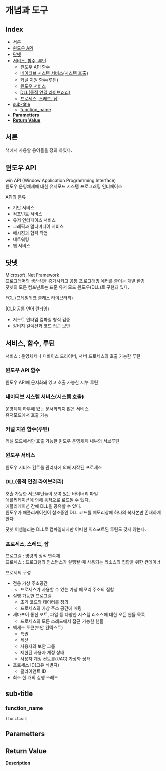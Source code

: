 <h1> 개념과 도구 </h1>

<h2> Index </h2>

- [서론](#서론)
- [윈도우 API](#윈도우-api)
- [닷넷](#닷넷)
- [서비스, 함수, 루틴](#서비스-함수-루틴)
	- [윈도우 API 함수](#윈도우-api-함수)
	- [네이티브 시스템 서비스(시스템 호출)](#네이티브-시스템-서비스시스템-호출)
	- [커널 지원 함수(루틴)](#커널-지원-함수루틴)
	- [윈도우 서비스](#윈도우-서비스)
	- [DLL(동적 연결 라이브러리)](#dll동적-연결-라이브러리)
	- [프로세스, 스레드, 잡](#프로세스-스레드-잡)
- [sub-title](#sub-title)
	- [function\_name](#function_name)
- [**Parametters**](#parametters)
- [**Return Value**](#return-value)


## 서론
책에서 사용할 용어들을 정의 하였다.



## 윈도우 API
win API (Window Application Programming Interface)  
윈도우 운영체제에 대한 유저모드 시스템 프로그래밍 인터페이스  

API의 분류  
- 기반 서비스
- 컴포넌트 서비스
- 유저 인터페이스 서비스
- 그래픽과 멀티미디어 서비스
- 메시징과 협력 작업
- 네트워킹
- 웹 서비스



## 닷넷
Microsoft .Net Framework  
프로그래머의 생산성을 증가시키고 공통 프로그래밍 에러를 줄이는 개발 환경  
닷넷의 모든 컴포넌트는 표준 유저 모드 윈도우(DLL)로 구현돼 있다.  

FCL	(프레임워크 클래스 라이브러리)  

(CLR 공통 언어 런타임)
- 저스트 인타임 컴파일 형식 검증
- 갈비지 컬렉션과 코드 접근 보안



##  서비스, 함수, 루틴
서비스 : 운영체제나 디바이스 드라이버, 서버 프로세스의 호출 가능한 루틴

### 윈도우 API 함수
윈도우 API에  문서화돼 있고 호출 가능한 서부 루틴

### 네이티브 시스템 서비스(시스템 호출)
운영체제 하부에 있는 문서화되지 않은 서비스  
유저모드에서 호출 가능  

### 커널 지원 함수(루틴)
커널 모드에서만 호출 가능한 윈도우 운영체제 내부의 서브루틴

### 윈도우 서비스
윈도우 서비스 컨트롤 관리자에 의해 시작된 프로세스

### DLL(동적 연결 라이브러리)
호출 가능한 서브루틴들이 모여 있는 바이너리 파일  
애플리케이션에 의해 동적으로 로드될 수 있다.  
애플리케이션 간에 DLL을 공유할 수 있다.  
윈도우가 애플리케이션이 참조중인 DLL 코드를 메모리상에 하나의 복사본만 존재하게 한다.  

닷넷 어셈블리는 DLL로 컴파일되지만 어떠한 익스포트된 루틴도 갖지 않는다.


### 프로세스, 스레드, 잡
프로그램 : 명령의 정적 연속체  
프로세스 : 프로그램의 인스턴스가 실행될 때 사용되는 리소스의 집합을 위한 컨테이너  

프로세의 구성
- 전용 가상 주소공간
  - 프로세스가 사용할 수 있는 가상 메모리 주소의 집합
- 실행 가능한 프로그램
  - 초기 코드와 데이터를 정의
  - 프로세스의 가상 주소 공간에 매핑
- 세마포어 통신 포트, 파일 등 다양한 시스템 리소스에 대한 오픈 핸들 목록 
  - 프로세스의 모든 스레드에서 접근 가능한 핸들
- 액세스 토큰(보안 컨텍스트)
  - 특권
  - 세션
  - 사용자와 보안 그룹
  - 제한된 사용자 계정 상태
  - 사용자 계정 컨트롤(UAC) 가상화 상태
- 프로세스 ID(고유 식별자)
  - 클라이언트 ID
- 최소 한 개의 실행 스레드

## sub-title
### function_name
	[function]
**Parametters**
- 

**Return Value**
- 

**Description**  

